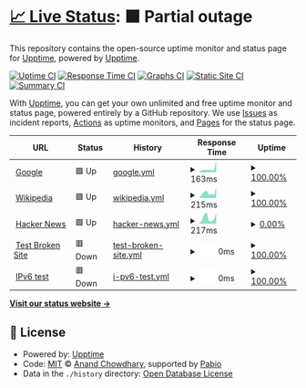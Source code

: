 # [📈 Live Status](https://upptime.github.io/upptime): <!--live status--> **🟧 Partial outage**

This repository contains the open-source uptime monitor and status page for [Upptime](https://upptime.js.org), powered by [Upptime](https://github.com/upptime/upptime).

[![Uptime CI](https://github.com/Yunfan/uptime-test-for-iguide/workflows/Uptime%20CI/badge.svg)](https://github.com/Yunfan/uptime-test-for-iguide/actions?query=workflow%3A%22Uptime+CI%22)
[![Response Time CI](https://github.com/Yunfan/uptime-test-for-iguide/workflows/Response%20Time%20CI/badge.svg)](https://github.com/Yunfan/uptime-test-for-iguide/actions?query=workflow%3A%22Response+Time+CI%22)
[![Graphs CI](https://github.com/Yunfan/uptime-test-for-iguide/workflows/Graphs%20CI/badge.svg)](https://github.com/Yunfan/uptime-test-for-iguide/actions?query=workflow%3A%22Graphs+CI%22)
[![Static Site CI](https://github.com/Yunfan/uptime-test-for-iguide/workflows/Static%20Site%20CI/badge.svg)](https://github.com/Yunfan/uptime-test-for-iguide/actions?query=workflow%3A%22Static+Site+CI%22)
[![Summary CI](https://github.com/Yunfan/uptime-test-for-iguide/workflows/Summary%20CI/badge.svg)](https://github.com/Yunfan/uptime-test-for-iguide/actions?query=workflow%3A%22Summary+CI%22)

With [Upptime](https://upptime.js.org), you can get your own unlimited and free uptime monitor and status page, powered entirely by a GitHub repository. We use [Issues](https://github.com/upptime/upptime/issues) as incident reports, [Actions](https://github.com/Yunfan/uptime-test-for-iguide/actions) as uptime monitors, and [Pages](https://upptime.github.io/upptime) for the status page.

<!--start: status pages-->
<!-- This summary is generated by Upptime (https://github.com/upptime/upptime) -->
<!-- Do not edit this manually, your changes will be overwritten -->
<!-- prettier-ignore -->
| URL | Status | History | Response Time | Uptime |
| --- | ------ | ------- | ------------- | ------ |
| <img alt="" src="https://icons.duckduckgo.com/ip3/www.google.com.ico" height="13"> [Google](https://www.google.com) | 🟩 Up | [google.yml](https://github.com/YunfanKang/uptime-test-for-iguide/commits/HEAD/history/google.yml) | <details><summary><img alt="Response time graph" src="./graphs/google/response-time-week.png" height="20"> 163ms</summary><br><a href="https://Yunfan.github.io/uptime-test-for-iguide/history/google"><img alt="Response time 106" src="https://img.shields.io/endpoint?url=https%3A%2F%2Fraw.githubusercontent.com%2FYunfanKang%2Fuptime-test-for-iguide%2FHEAD%2Fapi%2Fgoogle%2Fresponse-time.json"></a><br><a href="https://Yunfan.github.io/uptime-test-for-iguide/history/google"><img alt="24-hour response time 190" src="https://img.shields.io/endpoint?url=https%3A%2F%2Fraw.githubusercontent.com%2FYunfanKang%2Fuptime-test-for-iguide%2FHEAD%2Fapi%2Fgoogle%2Fresponse-time-day.json"></a><br><a href="https://Yunfan.github.io/uptime-test-for-iguide/history/google"><img alt="7-day response time 163" src="https://img.shields.io/endpoint?url=https%3A%2F%2Fraw.githubusercontent.com%2FYunfanKang%2Fuptime-test-for-iguide%2FHEAD%2Fapi%2Fgoogle%2Fresponse-time-week.json"></a><br><a href="https://Yunfan.github.io/uptime-test-for-iguide/history/google"><img alt="30-day response time 108" src="https://img.shields.io/endpoint?url=https%3A%2F%2Fraw.githubusercontent.com%2FYunfanKang%2Fuptime-test-for-iguide%2FHEAD%2Fapi%2Fgoogle%2Fresponse-time-month.json"></a><br><a href="https://Yunfan.github.io/uptime-test-for-iguide/history/google"><img alt="1-year response time 106" src="https://img.shields.io/endpoint?url=https%3A%2F%2Fraw.githubusercontent.com%2FYunfanKang%2Fuptime-test-for-iguide%2FHEAD%2Fapi%2Fgoogle%2Fresponse-time-year.json"></a></details> | <details><summary><a href="https://Yunfan.github.io/uptime-test-for-iguide/history/google">100.00%</a></summary><a href="https://Yunfan.github.io/uptime-test-for-iguide/history/google"><img alt="All-time uptime 100.00%" src="https://img.shields.io/endpoint?url=https%3A%2F%2Fraw.githubusercontent.com%2FYunfanKang%2Fuptime-test-for-iguide%2FHEAD%2Fapi%2Fgoogle%2Fuptime.json"></a><br><a href="https://Yunfan.github.io/uptime-test-for-iguide/history/google"><img alt="24-hour uptime 100.00%" src="https://img.shields.io/endpoint?url=https%3A%2F%2Fraw.githubusercontent.com%2FYunfanKang%2Fuptime-test-for-iguide%2FHEAD%2Fapi%2Fgoogle%2Fuptime-day.json"></a><br><a href="https://Yunfan.github.io/uptime-test-for-iguide/history/google"><img alt="7-day uptime 100.00%" src="https://img.shields.io/endpoint?url=https%3A%2F%2Fraw.githubusercontent.com%2FYunfanKang%2Fuptime-test-for-iguide%2FHEAD%2Fapi%2Fgoogle%2Fuptime-week.json"></a><br><a href="https://Yunfan.github.io/uptime-test-for-iguide/history/google"><img alt="30-day uptime 100.00%" src="https://img.shields.io/endpoint?url=https%3A%2F%2Fraw.githubusercontent.com%2FYunfanKang%2Fuptime-test-for-iguide%2FHEAD%2Fapi%2Fgoogle%2Fuptime-month.json"></a><br><a href="https://Yunfan.github.io/uptime-test-for-iguide/history/google"><img alt="1-year uptime 100.00%" src="https://img.shields.io/endpoint?url=https%3A%2F%2Fraw.githubusercontent.com%2FYunfanKang%2Fuptime-test-for-iguide%2FHEAD%2Fapi%2Fgoogle%2Fuptime-year.json"></a></details>
| <img alt="" src="https://icons.duckduckgo.com/ip3/en.wikipedia.org.ico" height="13"> [Wikipedia](https://en.wikipedia.org) | 🟩 Up | [wikipedia.yml](https://github.com/YunfanKang/uptime-test-for-iguide/commits/HEAD/history/wikipedia.yml) | <details><summary><img alt="Response time graph" src="./graphs/wikipedia/response-time-week.png" height="20"> 215ms</summary><br><a href="https://Yunfan.github.io/uptime-test-for-iguide/history/wikipedia"><img alt="Response time 224" src="https://img.shields.io/endpoint?url=https%3A%2F%2Fraw.githubusercontent.com%2FYunfanKang%2Fuptime-test-for-iguide%2FHEAD%2Fapi%2Fwikipedia%2Fresponse-time.json"></a><br><a href="https://Yunfan.github.io/uptime-test-for-iguide/history/wikipedia"><img alt="24-hour response time 177" src="https://img.shields.io/endpoint?url=https%3A%2F%2Fraw.githubusercontent.com%2FYunfanKang%2Fuptime-test-for-iguide%2FHEAD%2Fapi%2Fwikipedia%2Fresponse-time-day.json"></a><br><a href="https://Yunfan.github.io/uptime-test-for-iguide/history/wikipedia"><img alt="7-day response time 215" src="https://img.shields.io/endpoint?url=https%3A%2F%2Fraw.githubusercontent.com%2FYunfanKang%2Fuptime-test-for-iguide%2FHEAD%2Fapi%2Fwikipedia%2Fresponse-time-week.json"></a><br><a href="https://Yunfan.github.io/uptime-test-for-iguide/history/wikipedia"><img alt="30-day response time 227" src="https://img.shields.io/endpoint?url=https%3A%2F%2Fraw.githubusercontent.com%2FYunfanKang%2Fuptime-test-for-iguide%2FHEAD%2Fapi%2Fwikipedia%2Fresponse-time-month.json"></a><br><a href="https://Yunfan.github.io/uptime-test-for-iguide/history/wikipedia"><img alt="1-year response time 224" src="https://img.shields.io/endpoint?url=https%3A%2F%2Fraw.githubusercontent.com%2FYunfanKang%2Fuptime-test-for-iguide%2FHEAD%2Fapi%2Fwikipedia%2Fresponse-time-year.json"></a></details> | <details><summary><a href="https://Yunfan.github.io/uptime-test-for-iguide/history/wikipedia">100.00%</a></summary><a href="https://Yunfan.github.io/uptime-test-for-iguide/history/wikipedia"><img alt="All-time uptime 100.00%" src="https://img.shields.io/endpoint?url=https%3A%2F%2Fraw.githubusercontent.com%2FYunfanKang%2Fuptime-test-for-iguide%2FHEAD%2Fapi%2Fwikipedia%2Fuptime.json"></a><br><a href="https://Yunfan.github.io/uptime-test-for-iguide/history/wikipedia"><img alt="24-hour uptime 100.00%" src="https://img.shields.io/endpoint?url=https%3A%2F%2Fraw.githubusercontent.com%2FYunfanKang%2Fuptime-test-for-iguide%2FHEAD%2Fapi%2Fwikipedia%2Fuptime-day.json"></a><br><a href="https://Yunfan.github.io/uptime-test-for-iguide/history/wikipedia"><img alt="7-day uptime 100.00%" src="https://img.shields.io/endpoint?url=https%3A%2F%2Fraw.githubusercontent.com%2FYunfanKang%2Fuptime-test-for-iguide%2FHEAD%2Fapi%2Fwikipedia%2Fuptime-week.json"></a><br><a href="https://Yunfan.github.io/uptime-test-for-iguide/history/wikipedia"><img alt="30-day uptime 100.00%" src="https://img.shields.io/endpoint?url=https%3A%2F%2Fraw.githubusercontent.com%2FYunfanKang%2Fuptime-test-for-iguide%2FHEAD%2Fapi%2Fwikipedia%2Fuptime-month.json"></a><br><a href="https://Yunfan.github.io/uptime-test-for-iguide/history/wikipedia"><img alt="1-year uptime 100.00%" src="https://img.shields.io/endpoint?url=https%3A%2F%2Fraw.githubusercontent.com%2FYunfanKang%2Fuptime-test-for-iguide%2FHEAD%2Fapi%2Fwikipedia%2Fuptime-year.json"></a></details>
| <img alt="" src="https://icons.duckduckgo.com/ip3/news.ycombinator.com.ico" height="13"> [Hacker News](https://news.ycombinator.com) | 🟩 Up | [hacker-news.yml](https://github.com/YunfanKang/uptime-test-for-iguide/commits/HEAD/history/hacker-news.yml) | <details><summary><img alt="Response time graph" src="./graphs/hacker-news/response-time-week.png" height="20"> 217ms</summary><br><a href="https://Yunfan.github.io/uptime-test-for-iguide/history/hacker-news"><img alt="Response time 294" src="https://img.shields.io/endpoint?url=https%3A%2F%2Fraw.githubusercontent.com%2FYunfanKang%2Fuptime-test-for-iguide%2FHEAD%2Fapi%2Fhacker-news%2Fresponse-time.json"></a><br><a href="https://Yunfan.github.io/uptime-test-for-iguide/history/hacker-news"><img alt="24-hour response time 282" src="https://img.shields.io/endpoint?url=https%3A%2F%2Fraw.githubusercontent.com%2FYunfanKang%2Fuptime-test-for-iguide%2FHEAD%2Fapi%2Fhacker-news%2Fresponse-time-day.json"></a><br><a href="https://Yunfan.github.io/uptime-test-for-iguide/history/hacker-news"><img alt="7-day response time 217" src="https://img.shields.io/endpoint?url=https%3A%2F%2Fraw.githubusercontent.com%2FYunfanKang%2Fuptime-test-for-iguide%2FHEAD%2Fapi%2Fhacker-news%2Fresponse-time-week.json"></a><br><a href="https://Yunfan.github.io/uptime-test-for-iguide/history/hacker-news"><img alt="30-day response time 278" src="https://img.shields.io/endpoint?url=https%3A%2F%2Fraw.githubusercontent.com%2FYunfanKang%2Fuptime-test-for-iguide%2FHEAD%2Fapi%2Fhacker-news%2Fresponse-time-month.json"></a><br><a href="https://Yunfan.github.io/uptime-test-for-iguide/history/hacker-news"><img alt="1-year response time 294" src="https://img.shields.io/endpoint?url=https%3A%2F%2Fraw.githubusercontent.com%2FYunfanKang%2Fuptime-test-for-iguide%2FHEAD%2Fapi%2Fhacker-news%2Fresponse-time-year.json"></a></details> | <details><summary><a href="https://Yunfan.github.io/uptime-test-for-iguide/history/hacker-news">0.00%</a></summary><a href="https://Yunfan.github.io/uptime-test-for-iguide/history/hacker-news"><img alt="All-time uptime 96.32%" src="https://img.shields.io/endpoint?url=https%3A%2F%2Fraw.githubusercontent.com%2FYunfanKang%2Fuptime-test-for-iguide%2FHEAD%2Fapi%2Fhacker-news%2Fuptime.json"></a><br><a href="https://Yunfan.github.io/uptime-test-for-iguide/history/hacker-news"><img alt="24-hour uptime 0.00%" src="https://img.shields.io/endpoint?url=https%3A%2F%2Fraw.githubusercontent.com%2FYunfanKang%2Fuptime-test-for-iguide%2FHEAD%2Fapi%2Fhacker-news%2Fuptime-day.json"></a><br><a href="https://Yunfan.github.io/uptime-test-for-iguide/history/hacker-news"><img alt="7-day uptime 0.00%" src="https://img.shields.io/endpoint?url=https%3A%2F%2Fraw.githubusercontent.com%2FYunfanKang%2Fuptime-test-for-iguide%2FHEAD%2Fapi%2Fhacker-news%2Fuptime-week.json"></a><br><a href="https://Yunfan.github.io/uptime-test-for-iguide/history/hacker-news"><img alt="30-day uptime 0.00%" src="https://img.shields.io/endpoint?url=https%3A%2F%2Fraw.githubusercontent.com%2FYunfanKang%2Fuptime-test-for-iguide%2FHEAD%2Fapi%2Fhacker-news%2Fuptime-month.json"></a><br><a href="https://Yunfan.github.io/uptime-test-for-iguide/history/hacker-news"><img alt="1-year uptime 86.42%" src="https://img.shields.io/endpoint?url=https%3A%2F%2Fraw.githubusercontent.com%2FYunfanKang%2Fuptime-test-for-iguide%2FHEAD%2Fapi%2Fhacker-news%2Fuptime-year.json"></a></details>
| <img alt="" src="https://icons.duckduckgo.com/ip3/thissitedoesnotexist.koj.co.ico" height="13"> [Test Broken Site](https://thissitedoesnotexist.koj.co) | 🟥 Down | [test-broken-site.yml](https://github.com/YunfanKang/uptime-test-for-iguide/commits/HEAD/history/test-broken-site.yml) | <details><summary><img alt="Response time graph" src="./graphs/test-broken-site/response-time-week.png" height="20"> 0ms</summary><br><a href="https://Yunfan.github.io/uptime-test-for-iguide/history/test-broken-site"><img alt="Response time 0" src="https://img.shields.io/endpoint?url=https%3A%2F%2Fraw.githubusercontent.com%2FYunfanKang%2Fuptime-test-for-iguide%2FHEAD%2Fapi%2Ftest-broken-site%2Fresponse-time.json"></a><br><a href="https://Yunfan.github.io/uptime-test-for-iguide/history/test-broken-site"><img alt="24-hour response time 0" src="https://img.shields.io/endpoint?url=https%3A%2F%2Fraw.githubusercontent.com%2FYunfanKang%2Fuptime-test-for-iguide%2FHEAD%2Fapi%2Ftest-broken-site%2Fresponse-time-day.json"></a><br><a href="https://Yunfan.github.io/uptime-test-for-iguide/history/test-broken-site"><img alt="7-day response time 0" src="https://img.shields.io/endpoint?url=https%3A%2F%2Fraw.githubusercontent.com%2FYunfanKang%2Fuptime-test-for-iguide%2FHEAD%2Fapi%2Ftest-broken-site%2Fresponse-time-week.json"></a><br><a href="https://Yunfan.github.io/uptime-test-for-iguide/history/test-broken-site"><img alt="30-day response time 0" src="https://img.shields.io/endpoint?url=https%3A%2F%2Fraw.githubusercontent.com%2FYunfanKang%2Fuptime-test-for-iguide%2FHEAD%2Fapi%2Ftest-broken-site%2Fresponse-time-month.json"></a><br><a href="https://Yunfan.github.io/uptime-test-for-iguide/history/test-broken-site"><img alt="1-year response time 0" src="https://img.shields.io/endpoint?url=https%3A%2F%2Fraw.githubusercontent.com%2FYunfanKang%2Fuptime-test-for-iguide%2FHEAD%2Fapi%2Ftest-broken-site%2Fresponse-time-year.json"></a></details> | <details><summary><a href="https://Yunfan.github.io/uptime-test-for-iguide/history/test-broken-site">100.00%</a></summary><a href="https://Yunfan.github.io/uptime-test-for-iguide/history/test-broken-site"><img alt="All-time uptime 100.00%" src="https://img.shields.io/endpoint?url=https%3A%2F%2Fraw.githubusercontent.com%2FYunfanKang%2Fuptime-test-for-iguide%2FHEAD%2Fapi%2Ftest-broken-site%2Fuptime.json"></a><br><a href="https://Yunfan.github.io/uptime-test-for-iguide/history/test-broken-site"><img alt="24-hour uptime 100.00%" src="https://img.shields.io/endpoint?url=https%3A%2F%2Fraw.githubusercontent.com%2FYunfanKang%2Fuptime-test-for-iguide%2FHEAD%2Fapi%2Ftest-broken-site%2Fuptime-day.json"></a><br><a href="https://Yunfan.github.io/uptime-test-for-iguide/history/test-broken-site"><img alt="7-day uptime 100.00%" src="https://img.shields.io/endpoint?url=https%3A%2F%2Fraw.githubusercontent.com%2FYunfanKang%2Fuptime-test-for-iguide%2FHEAD%2Fapi%2Ftest-broken-site%2Fuptime-week.json"></a><br><a href="https://Yunfan.github.io/uptime-test-for-iguide/history/test-broken-site"><img alt="30-day uptime 100.00%" src="https://img.shields.io/endpoint?url=https%3A%2F%2Fraw.githubusercontent.com%2FYunfanKang%2Fuptime-test-for-iguide%2FHEAD%2Fapi%2Ftest-broken-site%2Fuptime-month.json"></a><br><a href="https://Yunfan.github.io/uptime-test-for-iguide/history/test-broken-site"><img alt="1-year uptime 100.00%" src="https://img.shields.io/endpoint?url=https%3A%2F%2Fraw.githubusercontent.com%2FYunfanKang%2Fuptime-test-for-iguide%2FHEAD%2Fapi%2Ftest-broken-site%2Fuptime-year.json"></a></details>
| <img alt="" src="https://icons.duckduckgo.com/ip3/null.ico" height="13"> [IPv6 test](forwardemail.net) | 🟥 Down | [i-pv6-test.yml](https://github.com/YunfanKang/uptime-test-for-iguide/commits/HEAD/history/i-pv6-test.yml) | <details><summary><img alt="Response time graph" src="./graphs/i-pv6-test/response-time-week.png" height="20"> 0ms</summary><br><a href="https://Yunfan.github.io/uptime-test-for-iguide/history/i-pv6-test"><img alt="Response time 0" src="https://img.shields.io/endpoint?url=https%3A%2F%2Fraw.githubusercontent.com%2FYunfanKang%2Fuptime-test-for-iguide%2FHEAD%2Fapi%2Fi-pv6-test%2Fresponse-time.json"></a><br><a href="https://Yunfan.github.io/uptime-test-for-iguide/history/i-pv6-test"><img alt="24-hour response time 0" src="https://img.shields.io/endpoint?url=https%3A%2F%2Fraw.githubusercontent.com%2FYunfanKang%2Fuptime-test-for-iguide%2FHEAD%2Fapi%2Fi-pv6-test%2Fresponse-time-day.json"></a><br><a href="https://Yunfan.github.io/uptime-test-for-iguide/history/i-pv6-test"><img alt="7-day response time 0" src="https://img.shields.io/endpoint?url=https%3A%2F%2Fraw.githubusercontent.com%2FYunfanKang%2Fuptime-test-for-iguide%2FHEAD%2Fapi%2Fi-pv6-test%2Fresponse-time-week.json"></a><br><a href="https://Yunfan.github.io/uptime-test-for-iguide/history/i-pv6-test"><img alt="30-day response time 0" src="https://img.shields.io/endpoint?url=https%3A%2F%2Fraw.githubusercontent.com%2FYunfanKang%2Fuptime-test-for-iguide%2FHEAD%2Fapi%2Fi-pv6-test%2Fresponse-time-month.json"></a><br><a href="https://Yunfan.github.io/uptime-test-for-iguide/history/i-pv6-test"><img alt="1-year response time 0" src="https://img.shields.io/endpoint?url=https%3A%2F%2Fraw.githubusercontent.com%2FYunfanKang%2Fuptime-test-for-iguide%2FHEAD%2Fapi%2Fi-pv6-test%2Fresponse-time-year.json"></a></details> | <details><summary><a href="https://Yunfan.github.io/uptime-test-for-iguide/history/i-pv6-test">100.00%</a></summary><a href="https://Yunfan.github.io/uptime-test-for-iguide/history/i-pv6-test"><img alt="All-time uptime 100.00%" src="https://img.shields.io/endpoint?url=https%3A%2F%2Fraw.githubusercontent.com%2FYunfanKang%2Fuptime-test-for-iguide%2FHEAD%2Fapi%2Fi-pv6-test%2Fuptime.json"></a><br><a href="https://Yunfan.github.io/uptime-test-for-iguide/history/i-pv6-test"><img alt="24-hour uptime 100.00%" src="https://img.shields.io/endpoint?url=https%3A%2F%2Fraw.githubusercontent.com%2FYunfanKang%2Fuptime-test-for-iguide%2FHEAD%2Fapi%2Fi-pv6-test%2Fuptime-day.json"></a><br><a href="https://Yunfan.github.io/uptime-test-for-iguide/history/i-pv6-test"><img alt="7-day uptime 100.00%" src="https://img.shields.io/endpoint?url=https%3A%2F%2Fraw.githubusercontent.com%2FYunfanKang%2Fuptime-test-for-iguide%2FHEAD%2Fapi%2Fi-pv6-test%2Fuptime-week.json"></a><br><a href="https://Yunfan.github.io/uptime-test-for-iguide/history/i-pv6-test"><img alt="30-day uptime 100.00%" src="https://img.shields.io/endpoint?url=https%3A%2F%2Fraw.githubusercontent.com%2FYunfanKang%2Fuptime-test-for-iguide%2FHEAD%2Fapi%2Fi-pv6-test%2Fuptime-month.json"></a><br><a href="https://Yunfan.github.io/uptime-test-for-iguide/history/i-pv6-test"><img alt="1-year uptime 100.00%" src="https://img.shields.io/endpoint?url=https%3A%2F%2Fraw.githubusercontent.com%2FYunfanKang%2Fuptime-test-for-iguide%2FHEAD%2Fapi%2Fi-pv6-test%2Fuptime-year.json"></a></details>

<!--end: status pages-->

[**Visit our status website →**](https://upptime.github.io/upptime)

## 📄 License

- Powered by: [Upptime](https://github.com/upptime/upptime)
- Code: [MIT](./LICENSE) © [Anand Chowdhary](https://anandchowdhary.com), supported by [Pabio](https://pabio.com)
- Data in the `./history` directory: [Open Database License](https://opendatacommons.org/licenses/odbl/1-0/)
